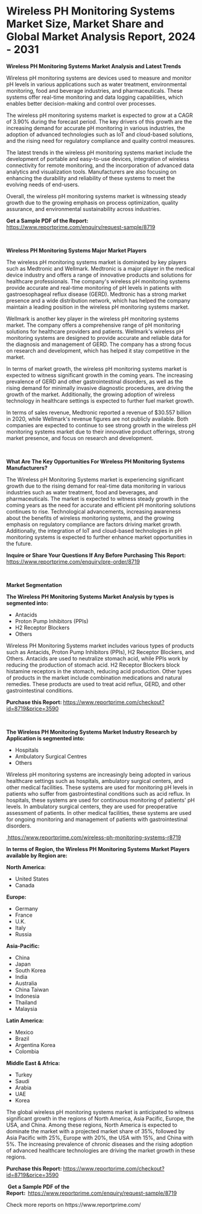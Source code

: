 <p><h1>Wireless PH Monitoring Systems Market Size, Market Share and Global Market Analysis Report, 2024 - 2031</h1></p><p><strong>Wireless PH Monitoring Systems Market Analysis and Latest Trends</strong></p>
<p><p>Wireless pH monitoring systems are devices used to measure and monitor pH levels in various applications such as water treatment, environmental monitoring, food and beverage industries, and pharmaceuticals. These systems offer real-time monitoring and data logging capabilities, which enables better decision-making and control over processes.</p><p>The wireless pH monitoring systems market is expected to grow at a CAGR of 3.90% during the forecast period. The key drivers of this growth are the increasing demand for accurate pH monitoring in various industries, the adoption of advanced technologies such as IoT and cloud-based solutions, and the rising need for regulatory compliance and quality control measures.</p><p>The latest trends in the wireless pH monitoring systems market include the development of portable and easy-to-use devices, integration of wireless connectivity for remote monitoring, and the incorporation of advanced data analytics and visualization tools. Manufacturers are also focusing on enhancing the durability and reliability of these systems to meet the evolving needs of end-users.</p><p>Overall, the wireless pH monitoring systems market is witnessing steady growth due to the growing emphasis on process optimization, quality assurance, and environmental sustainability across industries.</p></p>
<p><strong>Get a Sample PDF of the Report:&nbsp;</strong> <a href="https://www.reportprime.com/enquiry/request-sample/8719">https://www.reportprime.com/enquiry/request-sample/8719</a></p>
<p>&nbsp;</p>
<p><strong>Wireless PH Monitoring Systems Major Market Players</strong></p>
<p><p>The wireless pH monitoring systems market is dominated by key players such as Medtronic and Wellmark. Medtronic is a major player in the medical device industry and offers a range of innovative products and solutions for healthcare professionals. The company's wireless pH monitoring systems provide accurate and real-time monitoring of pH levels in patients with gastroesophageal reflux disease (GERD). Medtronic has a strong market presence and a wide distribution network, which has helped the company maintain a leading position in the wireless pH monitoring systems market.</p><p>Wellmark is another key player in the wireless pH monitoring systems market. The company offers a comprehensive range of pH monitoring solutions for healthcare providers and patients. Wellmark's wireless pH monitoring systems are designed to provide accurate and reliable data for the diagnosis and management of GERD. The company has a strong focus on research and development, which has helped it stay competitive in the market.</p><p>In terms of market growth, the wireless pH monitoring systems market is expected to witness significant growth in the coming years. The increasing prevalence of GERD and other gastrointestinal disorders, as well as the rising demand for minimally invasive diagnostic procedures, are driving the growth of the market. Additionally, the growing adoption of wireless technology in healthcare settings is expected to further fuel market growth.</p><p>In terms of sales revenue, Medtronic reported a revenue of $30.557 billion in 2020, while Wellmark's revenue figures are not publicly available. Both companies are expected to continue to see strong growth in the wireless pH monitoring systems market due to their innovative product offerings, strong market presence, and focus on research and development.</p></p>
<p>&nbsp;</p>
<p><strong>What Are The Key Opportunities For Wireless PH Monitoring Systems Manufacturers?</strong></p>
<p><p>The Wireless pH Monitoring Systems market is experiencing significant growth due to the rising demand for real-time data monitoring in various industries such as water treatment, food and beverages, and pharmaceuticals. The market is expected to witness steady growth in the coming years as the need for accurate and efficient pH monitoring solutions continues to rise. Technological advancements, increasing awareness about the benefits of wireless monitoring systems, and the growing emphasis on regulatory compliance are factors driving market growth. Additionally, the integration of IoT and cloud-based technologies in pH monitoring systems is expected to further enhance market opportunities in the future.</p></p>
<p><strong>Inquire or Share Your Questions If Any Before Purchasing This Report:</strong> <a href="https://www.reportprime.com/enquiry/pre-order/8719">https://www.reportprime.com/enquiry/pre-order/8719</a></p>
<p>&nbsp;</p>
<p><strong>Market Segmentation</strong></p>
<p><strong>The Wireless PH Monitoring Systems Market Analysis by types is segmented into:</strong></p>
<p><ul><li>Antacids</li><li>Proton Pump Inhibitors (PPIs)</li><li>H2 Receptor Blockers</li><li>Others</li></ul></p>
<p><p>Wireless PH Monitoring Systems market includes various types of products such as Antacids, Proton Pump Inhibitors (PPIs), H2 Receptor Blockers, and Others. Antacids are used to neutralize stomach acid, while PPIs work by reducing the production of stomach acid. H2 Receptor Blockers block histamine receptors in the stomach, reducing acid production. Other types of products in the market include combination medications and natural remedies. These products are used to treat acid reflux, GERD, and other gastrointestinal conditions.</p></p>
<p><strong>Purchase this Report:&nbsp;</strong><a href="https://www.reportprime.com/checkout?id=8719&price=3590">https://www.reportprime.com/checkout?id=8719&price=3590</a></p>
<p>&nbsp;</p>
<p><strong>The Wireless PH Monitoring Systems Market Industry Research by Application is segmented into:</strong></p>
<p><ul><li>Hospitals</li><li>Ambulatory Surgical Centres</li><li>Others</li></ul></p>
<p><p>Wireless pH monitoring systems are increasingly being adopted in various healthcare settings such as hospitals, ambulatory surgical centers, and other medical facilities. These systems are used for monitoring pH levels in patients who suffer from gastrointestinal conditions such as acid reflux. In hospitals, these systems are used for continuous monitoring of patients' pH levels. In ambulatory surgical centers, they are used for preoperative assessment of patients. In other medical facilities, these systems are used for ongoing monitoring and management of patients with gastrointestinal disorders.</p></p>
<p><a href="https://www.reportprime.com/wireless-ph-monitoring-systems-r8719">&nbsp;https://www.reportprime.com/wireless-ph-monitoring-systems-r8719</a></p>
<p><strong>In terms of Region, the Wireless PH Monitoring Systems Market Players available by Region are:</strong></p>
<p>
    <p> <strong> North America: </strong>
        <ul>
            <li>United States</li>
            <li>Canada</li>
        </ul>
        </p> 
    <p> <strong> Europe: </strong>
        <ul>
            <li>Germany</li>
            <li>France</li>
            <li>U.K.</li>
            <li>Italy</li>
            <li>Russia</li>
        </ul>
        </p> 
    <p> <strong> Asia-Pacific: </strong>
        <ul>
            <li>China</li>
            <li>Japan</li>
            <li>South Korea</li>
            <li>India</li>
            <li>Australia</li>
            <li>China Taiwan</li>
            <li>Indonesia</li>
            <li>Thailand</li>
            <li>Malaysia</li>
        </ul>
        </p> 
    <p> <strong> Latin America: </strong>
        <ul>
            <li>Mexico</li>
            <li>Brazil</li>
            <li>Argentina Korea</li>
            <li>Colombia</li>
        </ul>
        </p> 
    <p> <strong> Middle East & Africa: </strong>
        <ul>
            <li>Turkey</li>
            <li>Saudi</li>
            <li>Arabia</li>
            <li>UAE</li>
            <li>Korea</li>
        </ul>
    </p>
    </p>
<p><p>The global wireless pH monitoring systems market is anticipated to witness significant growth in the regions of North America, Asia Pacific, Europe, the USA, and China. Among these regions, North America is expected to dominate the market with a projected market share of 35%, followed by Asia Pacific with 25%, Europe with 20%, the USA with 15%, and China with 5%. The increasing prevalence of chronic diseases and the rising adoption of advanced healthcare technologies are driving the market growth in these regions.</p></p>
<p><strong>Purchase this Report: </strong><a href="https://www.reportprime.com/checkout?id=8719&price=3590">https://www.reportprime.com/checkout?id=8719&price=3590</a></p>
<p>&nbsp;<strong>Get a Sample PDF of the Report:&nbsp;&nbsp;</strong><a href="https://www.reportprime.com/enquiry/request-sample/8719">https://www.reportprime.com/enquiry/request-sample/8719</a></p>
<p><strong></strong></p>
<p>Check more reports on https://www.reportprime.com/</p>
